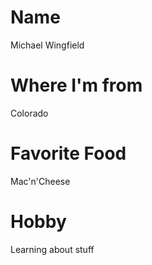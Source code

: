 # Name
Michael Wingfield
# Where I'm from
Colorado
# Favorite Food
Mac'n'Cheese
# Hobby
Learning about stuff
